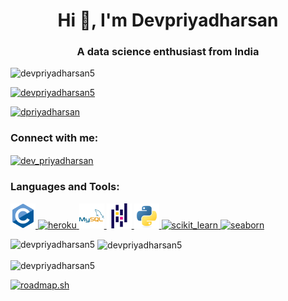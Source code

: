 <h1 align="center">Hi 👋, I'm Devpriyadharsan</h1>
<h3 align="center">A data science enthusiast from India</h3>

<p align="left"> <img src="https://komarev.com/ghpvc/?username=devpriyadharsan5&label=Profile%20views&color=0e75b6&style=flat" alt="devpriyadharsan5" /> </p>

<p align="left"> <a href="https://github.com/ryo-ma/github-profile-trophy"><img src="https://github-profile-trophy.vercel.app/?username=devpriyadharsan5" alt="devpriyadharsan5" /></a> </p>

<p align="left"> <a href="https://twitter.com/dpriyadharsan" target="blank"><img src="https://img.shields.io/twitter/follow/dpriyadharsan?logo=twitter&style=for-the-badge" alt="dpriyadharsan" /></a> </p>

<h3 align="left">Connect with me:</h3>
<p align="left">

<a href="https://instagram.com/dev_priyadharsan" target="blank"><img align="center" src="https://raw.githubusercontent.com/rahuldkjain/github-profile-readme-generator/master/src/images/icons/Social/instagram.svg" alt="dev_priyadharsan" height="30" width="40" /></a>
</p>

<h3 align="left">Languages and Tools:</h3>
<p align="left"> <a href="https://www.cprogramming.com/" target="_blank" rel="noreferrer"> <img src="https://raw.githubusercontent.com/devicons/devicon/master/icons/c/c-original.svg" alt="c" width="40" height="40"/> </a> <a href="https://heroku.com" target="_blank" rel="noreferrer"> <img src="https://www.vectorlogo.zone/logos/heroku/heroku-icon.svg" alt="heroku" width="40" height="40"/> </a> <a href="https://www.mysql.com/" target="_blank" rel="noreferrer"> <img src="https://raw.githubusercontent.com/devicons/devicon/master/icons/mysql/mysql-original-wordmark.svg" alt="mysql" width="40" height="40"/> </a> <a href="https://pandas.pydata.org/" target="_blank" rel="noreferrer"> <img src="https://raw.githubusercontent.com/devicons/devicon/2ae2a900d2f041da66e950e4d48052658d850630/icons/pandas/pandas-original.svg" alt="pandas" width="40" height="40"/> </a> <a href="https://www.python.org" target="_blank" rel="noreferrer"> <img src="https://raw.githubusercontent.com/devicons/devicon/master/icons/python/python-original.svg" alt="python" width="40" height="40"/> </a> <a href="https://scikit-learn.org/" target="_blank" rel="noreferrer"> <img src="https://upload.wikimedia.org/wikipedia/commons/0/05/Scikit_learn_logo_small.svg" alt="scikit_learn" width="40" height="40"/> </a> <a href="https://seaborn.pydata.org/" target="_blank" rel="noreferrer"> <img src="https://seaborn.pydata.org/_images/logo-mark-lightbg.svg" alt="seaborn" width="40" height="40"/> </a> </p>

<p><img align="left" src="https://github-readme-stats.vercel.app/api/top-langs?username=devpriyadharsan5&show_icons=true&locale=en&layout=compact" alt="devpriyadharsan5" /></p>

<p>&nbsp;<img align="center" src="https://github-readme-stats.vercel.app/api?username=devpriyadharsan5&show_icons=true&locale=en" alt="devpriyadharsan5" /></p>

<p><img align="center" src="https://github-readme-streak-stats.herokuapp.com/?user=devpriyadharsan5&" alt="devpriyadharsan5" /></p>

<a href="https://roadmap.sh"><img src="https://roadmap.sh/card/wide/671f765d31d65c235d347ee0?variant=light" alt="roadmap.sh"/></a>
